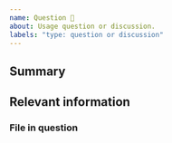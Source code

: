 ```yaml
---
name: Question 🤔
about: Usage question or discussion.
labels: "type: question or discussion"
---
```


<!--
  To make it easier to help you, please include as much useful information as possible.
  Before opening a new issue, please search existing issues.
-->

## Summary

## Relevant information
<!-- Provide as much useful information as you can -->

### File in question
<!-- If you have a question about a particular file, please include -->
